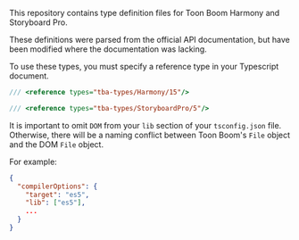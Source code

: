 This repository contains type definition files for Toon Boom Harmony and Storyboard Pro.

These definitions were parsed from the official API documentation, but have been modified where the documentation was lacking.

To use these types, you must specify a reference type in your Typescript document.

```typescript
/// <reference types="tba-types/Harmony/15"/>
```

```typescript
/// <reference types="tba-types/StoryboardPro/5"/>
```

It is important to omit `DOM` from your `lib` section of your `tsconfig.json` file.  Otherwise, there will be a naming conflict between Toon Boom's `File` object and the DOM `File` object.

For example:

```json
{
  "compilerOptions": {
    "target": "es5",
    "lib": ["es5"],
    ...
  }
}
```
